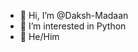 - 👋 Hi, I’m @Daksh-Madaan
- 👀 I’m interested in Python
- 🌱 He/Him

<!---
Daksh-Madaan/Daksh-Madaan is a ✨ special ✨ repository because its `README.md` (this file) appears on your GitHub profile.
You can click the Preview link to take a look at your changes.
--->
